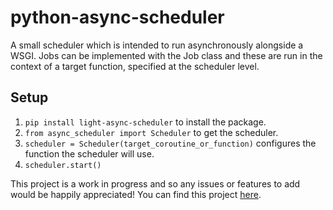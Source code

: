 # python-async-scheduler
A small scheduler which is intended to run asynchronously alongside a WSGI.
Jobs can be implemented with the Job class and these are run in the context of a target function, specified at the scheduler level.

## Setup
1) ```pip install light-async-scheduler``` to install the package.
2) ```from async_scheduler import Scheduler``` to get the scheduler.
3) ```scheduler = Scheduler(target_coroutine_or_function)``` configures the function the scheduler will use.
4) ```scheduler.start()```

This project is a work in progress and so any issues or features to add would be happily appreciated!
You can find this project [here](https://github.com/mr55p-dev/python-async-scheduler).
